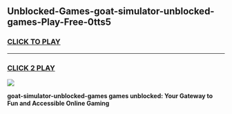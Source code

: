 
## Unblocked-Games-goat-simulator-unblocked-games-Play-Free-0tts5
<h3>
<a href="https://premium76.site?title=goat-simulator-unblocked-games&ref=18A">CLICK TO PLAY</a></h3>
<hr>

<h3>
<a href="https://premium76.site?title=goat-simulator-unblocked-games&ref=18A">CLICK 2 PLAY</a>
  
</h3>

<a href="https://premium76.site?title=goat-simulator-unblocked-games&ref=18A"><img src="https://clearcache.store/games.png"></a>


**goat-simulator-unblocked-games games unblocked: Your Gateway to Fun and Accessible Online Gaming**
